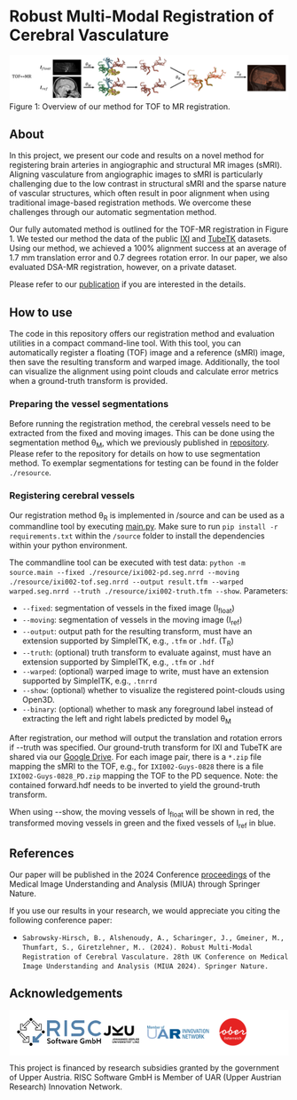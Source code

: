 # Robust Multi-Modal Registration of Cerebral Vasculature
![overview.png](resource%2FOverview.png)
Figure 1: Overview of our  method for TOF to MR registration.

## About

In this project, we present our code and results on a novel method for registering brain arteries in angiographic and structural MR images (sMRI). Aligning vasculature from angiographic images to sMRI is particularly challenging due to the low contrast in structural sMRI and the sparse nature of vascular structures, which often result in poor alignment when using traditional image-based registration methods. We overcome these challenges through our automatic segmentation method.

Our fully automated method is outlined for the TOF-MR registration in Figure 1. 
We tested our method the data of the public [IXI](https://brain-development.org/ixi-dataset/) and [TubeTK](https://public.kitware.com/Wiki/TubeTK/Data) datasets.
Using our method, we achieved a 100% alignment success at an average of 1.7 mm translation error and 0.7 degrees rotation error.
In our paper, we also evaluated DSA-MR registration, however, on a private dataset.

Please refer to our [publication](#References) if you are interested in the details.

## How to use

The code in this repository offers our registration method and evaluation utilities in a compact command-line tool. With this tool, you can automatically register a floating (TOF) image and a reference (sMRI) image, then save the resulting transform and warped image. Additionally, the tool can visualize the alignment using point clouds and calculate error metrics when a ground-truth transform is provided.


### Preparing the vessel segmentations

Before running the registration method, the cerebral vessels need to be extracted from the fixed and moving images. This can be done using the segmentation method &#952;<sub>M</sub>, which we previously published in [repository](https://github.com/risc-mi/cerebral-artery-annotation). Please refer to the repository for details on how to use segmentation method. To exemplar segmentations for testing can be found in the folder `./resource`.

### Registering cerebral vessels

Our registration method &#952;<sub>R</sub> is implemented in /source and can be used as a commandline tool by executing 
[main.py](source%2Fmain.py). Make sure to run ```pip install -r requirements.txt``` within the `/source` folder to install the dependencies within your python environment.

The commandline tool can be executed with test data: ```python -m source.main --fixed ./resource/ixi002-pd.seg.nrrd --moving ./resource/ixi002-tof.seg.nrrd --output result.tfm --warped warped.seg.nrrd --truth ./resource/ixi002-truth.tfm --show```. Parameters:
* `--fixed`: segmentation of vessels in the fixed image (I<sub>float</sub>)
* `--moving`: segmentation of vessels in the moving image (I<sub>ref</sub>)
* `--output`: output path for the resulting transform, must have an extension supported by SimpleITK, e.g., `.tfm` or `.hdf`. (T<sub>R</sub>)
* `--truth`: (optional) truth transform to evaluate against, must have an extension supported by SimpleITK, e.g., `.tfm` or `.hdf`
* `--warped`: (optional) warped image to write, must have an extension supported by SimpleITK, e.g., `.tnrrd`
* `--show`: (optional) whether to visualize the registered point-clouds using Open3D.
* `--binary`: (optional) whether to mask any foreground label instead of extracting the left and right labels predicted by model &#952;<sub>M</sub>

After registration, our method will output the translation and rotation errors if --truth was specified.
Our ground-truth transform for IXI and TubeTK are shared via our [Google Drive](https://drive.google.com/open?id=1QKeT1asXAswLx67GKCcpGCGba-hXU1Vv&usp=drive_fs). For each image pair, there is a `*.zip` file mapping the sMRI to the TOF, e.g., for `IXI002-Guys-0828` there is a file `IXI002-Guys-0828_PD.zip` mapping the TOF to the PD sequence. Note: the contained forward.hdf needs to be inverted to yield the ground-truth transform.

When using --show, the moving vessels of I<sub>float</sub> will be shown in red, the transformed moving vessels in green and the fixed vessels of I<sub>ref</sub> in blue.

## References

Our paper will be published in the 2024 Conference [proceedings](https://link.springer.com/conference/miua) of the Medical Image Understanding and Analysis (MIUA) through Springer Nature.

If you use our results in your research, we would appreciate you citing the following conference paper:

* `Sabrowsky-Hirsch, B., Alshenoudy, A., Scharinger, J., Gmeiner, M., Thumfart, S., Giretzlehner, M.. (2024). Robust Multi-Modal Registration of Cerebral Vasculature. 28th UK Conference on Medical Image Understanding
and Analysis (MIUA 2024). Springer Nature.`

## Acknowledgements

<div style="background-color:white;padding: 1em">
<img src="../assets/risc.svg" height="50px"  />
<img src="../assets/grants.svg" height="50px"  />
</div>

This project is financed by research subsidies granted by the government of Upper Austria. RISC Software GmbH is Member of UAR (Upper Austrian Research) Innovation Network.
